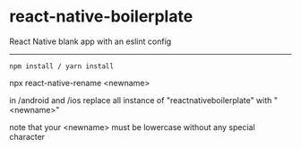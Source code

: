 # react-native-boilerplate
React Native blank app with an eslint config

_______________________________________________________

```npm install / yarn install```

npx react-native-rename \<newname\>

in /android and /ios replace all instance of "reactnativeboilerplate" with "\<newname\>"

note that your \<newname\> must be lowercase without any special character

